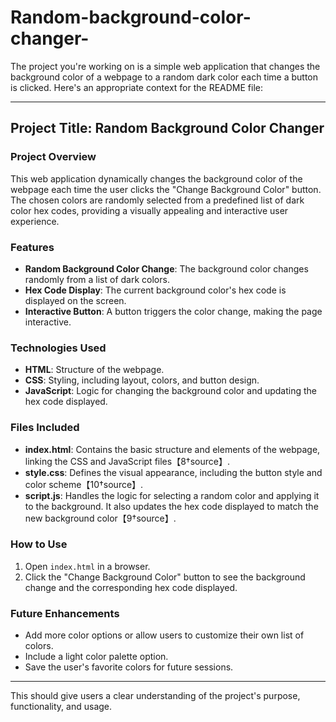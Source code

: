 # Random-background-color-changer-

The project you're working on is a simple web application that changes the background color of a webpage to a random dark color each time a button is clicked. Here's an appropriate context for the README file:

---

## Project Title: Random Background Color Changer

### Project Overview
This web application dynamically changes the background color of the webpage each time the user clicks the "Change Background Color" button. The chosen colors are randomly selected from a predefined list of dark color hex codes, providing a visually appealing and interactive user experience.

### Features
- **Random Background Color Change**: The background color changes randomly from a list of dark colors.
- **Hex Code Display**: The current background color's hex code is displayed on the screen.
- **Interactive Button**: A button triggers the color change, making the page interactive.

### Technologies Used
- **HTML**: Structure of the webpage.
- **CSS**: Styling, including layout, colors, and button design.
- **JavaScript**: Logic for changing the background color and updating the hex code displayed.

### Files Included
- **index.html**: Contains the basic structure and elements of the webpage, linking the CSS and JavaScript files【8†source】.
- **style.css**: Defines the visual appearance, including the button style and color scheme【10†source】.
- **script.js**: Handles the logic for selecting a random color and applying it to the background. It also updates the hex code displayed to match the new background color【9†source】.

### How to Use
1. Open `index.html` in a browser.
2. Click the "Change Background Color" button to see the background change and the corresponding hex code displayed.

### Future Enhancements
- Add more color options or allow users to customize their own list of colors.
- Include a light color palette option.
- Save the user's favorite colors for future sessions.

---

This should give users a clear understanding of the project's purpose, functionality, and usage.
